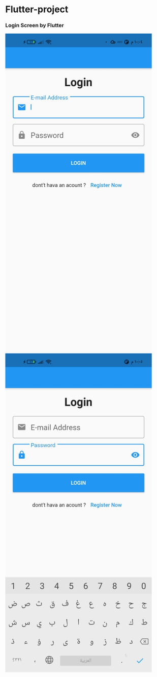# Flutter-project



### Login Screen by Flutter
![login](3.jpeg?row=true)
![login](4.jpeg?row=true) 

